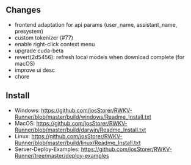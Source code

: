 ## Changes

- frontend adaptation for api params (user_name, assistant_name, presystem)
- custom tokenizer (#77)
- enable right-click context menu
- upgrade cuda-beta
- revert(2d5456): refresh local models when download complete (for macOS)
- improve ui desc
- chore

## Install

- Windows: https://github.com/josStorer/RWKV-Runner/blob/master/build/windows/Readme_Install.txt
- MacOS: https://github.com/josStorer/RWKV-Runner/blob/master/build/darwin/Readme_Install.txt
- Linux: https://github.com/josStorer/RWKV-Runner/blob/master/build/linux/Readme_Install.txt
- Server-Deploy-Examples: https://github.com/josStorer/RWKV-Runner/tree/master/deploy-examples